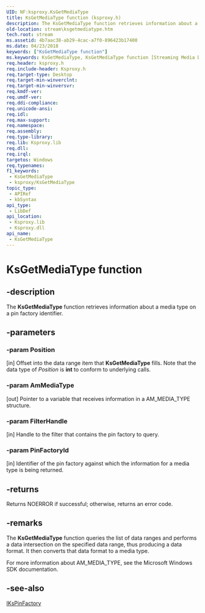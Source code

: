 ```yaml
---
UID: NF:ksproxy.KsGetMediaType
title: KsGetMediaType function (ksproxy.h)
description: The KsGetMediaType function retrieves information about a media type on a pin factory identifier.
old-location: stream\ksgetmediatype.htm
tech.root: stream
ms.assetid: 4b7aac38-ab29-4cac-a7f0-896423b17400
ms.date: 04/23/2018
keywords: ["KsGetMediaType function"]
ms.keywords: KsGetMediaType, KsGetMediaType function [Streaming Media Devices], ksproxy/KsGetMediaType, ksproxy_6472bffc-0280-4954-80f5-7e2ae2b2f49b.xml, stream.ksgetmediatype
req.header: ksproxy.h
req.include-header: Ksproxy.h
req.target-type: Desktop
req.target-min-winverclnt: 
req.target-min-winversvr: 
req.kmdf-ver: 
req.umdf-ver: 
req.ddi-compliance: 
req.unicode-ansi: 
req.idl: 
req.max-support: 
req.namespace: 
req.assembly: 
req.type-library: 
req.lib: Ksproxy.lib
req.dll: 
req.irql: 
targetos: Windows
req.typenames: 
f1_keywords:
 - KsGetMediaType
 - ksproxy/KsGetMediaType
topic_type:
 - APIRef
 - kbSyntax
api_type:
 - LibDef
api_location:
 - Ksproxy.lib
 - Ksproxy.dll
api_name:
 - KsGetMediaType
---
```


# KsGetMediaType function


## -description

The <b>KsGetMediaType</b> function retrieves information about a media type on a pin factory identifier.

## -parameters

### -param Position 

[in]
Offset into the data range item that <b>KsGetMediaType</b> fills. Note that the data type of <i>Position</i> is <b>int</b> to conform to underlying calls.

### -param AmMediaType 

[out]
Pointer to a variable that receives information in a AM_MEDIA_TYPE structure.

### -param FilterHandle 

[in]
Handle to the filter that contains the pin factory to query.

### -param PinFactoryId 

[in]
Identifier of the pin factory against which the information for a media type is being returned.

## -returns

Returns NOERROR if successful; otherwise, returns an error code.

## -remarks

The <b>KsGetMediaType</b> function queries the list of data ranges and performs a data intersection on the specified data range, thus producing a data format. It then converts that data format to a media type.

For more information about AM_MEDIA_TYPE, see the Microsoft Windows SDK documentation.

## -see-also

<a href="/windows-hardware/drivers/ddi/ksproxy/nn-ksproxy-ikspinfactory">IKsPinFactory</a>